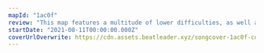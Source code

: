 ```yaml
---
mapId: "1ac0f"
review: "This map features a multitude of lower difficulties, as well as techier top diffs to spice things up."
startDate: "2021-08-11T00:00:00.000Z"
coverUrlOverwrite: https://cdn.assets.beatleader.xyz/songcover-1ac0f-cover.jpg
---
```

